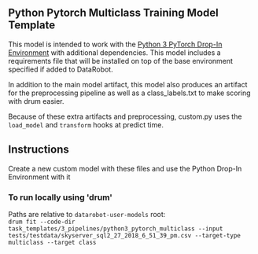 ## Python Pytorch Multiclass Training Model Template

This model is intended to work with the [Python 3 PyTorch Drop-In Environment](../../../public_dropin_environments/python3_pytorch/)
with additional dependencies.  This model includes a requirements file that will be installed
on top of the base environment specified if added to DataRobot.

In addition to the main model artifact, this model also produces an artifact for the preprocessing pipeline as well as a class_labels.txt
to make scoring with drum easier.

Because of these extra artifacts and preprocessing, custom.py uses the `load_model` and `transform` hooks
at predict time.

## Instructions
Create a new custom model with these files and use the Python Drop-In Environment with it

### To run locally using 'drum'
Paths are relative to `datarobot-user-models` root:  
`drum fit --code-dir task_templates/3_pipelines/python3_pytorch_multiclass --input tests/testdata/skyserver_sql2_27_2018_6_51_39_pm.csv --target-type multiclass --target class`  

